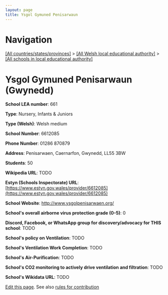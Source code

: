 ```yaml
---
layout: page
title: Ysgol Gymuned Penisarwaun
---
```

# Navigation

[[All countries/states/provinces]](../../..) > [[All Welsh local educational authority]](../..) > [[All schools in local educational authority]](..)

# Ysgol Gymuned Penisarwaun (Gwynedd)

**School LEA number**: 661

**Type**: Nursery, Infants & Juniors

**Type (Welsh)**: Welsh medium

**School Number**: 6612085

**Phone Number**: 01286 870879

**Address**: Penisarwaen, Caernarfon, Gwynedd, LL55 3BW

**Students**: 50

**Wikipedia URL**: TODO

**Estyn (Schools Inspectorate) URL**: [https://www.estyn.gov.wales/provider/6612085](https://www.estyn.gov.wales/provider/6612085)

**School Website**: http://www.ysgolpenisarwaen.org/

**School's overall airborne virus protection grade (0-5)**: 0

**Discord, Facebook, or WhatsApp group for discovery/advocacy for THIS school**: TODO

**School's policy on Ventilation**: TODO

**School's Ventilation Work Completion**: TODO

**School's Air-Purification**: TODO

**School's CO2 monitoring to actively drive ventilation and filtration**: TODO

**School's Wikidata URL**: TODO




[Edit this page](https://github.com/VentilationProject/Wales/edit/prif/./Gwynedd/Ysgol_Gymuned_Penisarwaun.md). See also [rules for contribution](../../../contribution-rules/)